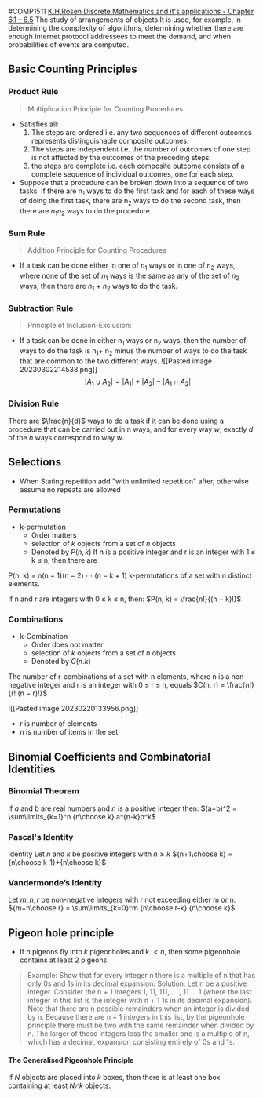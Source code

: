 #COMP1511
[K.H.Rosen Discrete Mathematics and it's applications - Chapter 6.1 - 6.5](https://docs.google.com/viewer?a=v&pid=sites&srcid=ZGVmYXVsdGRvbWFpbnxzYWVlZG9vbjF8Z3g6N2JmM2Y5YWEzMmRlNWUzNw)
The study of arrangements of objects
It is used, for example, in determining the complexity of algorithms, determining whether there are enough Internet protocol addressees to meet the demand, and when probabilities of events are computed.

## Basic Counting Principles
### Product Rule
> Multiplication Principle for Counting Procedures
- Satisfies all:
	1. The steps are ordered i.e. any two sequences of different outcomes represents distinguishable composite outcomes.
	2. The steps are independent i.e. the number of outcomes of one step is not affected by the outcomes of the preceding steps.
	3. the steps are complete i.e. each composite outcome consists of a complete sequence of individual outcomes, one for each step.
- Suppose that a procedure can be broken down into a sequence of two tasks. If there are n<sub>1</sub> ways to do the first task and for each of these ways of doing the first task, there are n<sub>2</sub> ways to do the second task, then there are  $n_1n_2$ ways to do the procedure.
### Sum Rule
> Addition Principle for Counting Procedures
- If a task can be done either in one of $n_1$ ways or in one of $n_2$ ways, where none of the set of $n_1$ ways is the same as any of the set of $n_2$ ways, then there are $n_1$ + $n_2$ ways to do the task.

### Subtraction Rule
> Principle of Inclusion-Exclusion:
- If a task can be done in either n<sub>1</sub> ways or n<sub>2</sub> ways, then the number of ways to do the task is n<sub>1</sub>+ n<sub>2</sub> minus the number of ways to do the task that are common to the two different ways.
![[Pasted image 20230302214538.png]]  
$$ |A_1 \cup A_2| = |A_1| + |A_2| - |A_1 \cap A_2|$$
### Division Rule
There are $\frac{n}{d}$ ways to do a task if it can be done using a procedure that can be carried out in n ways, and for every way $w$, exactly $d$ of the $n$ ways correspond to
way $w$.

## Selections
- When Stating repetition add "with unlimited repetition" after, otherwise assume no repeats are allowed
### Permutations
- k-permutation
	- Order matters
	- selection of $k$ objects from a set of $n$ objects
	- Denoted by $P(n,k)$
If n is a positive integer and r is an integer with 1 ≤ k ≤ n, then there are

P(n, k) = n(n − 1)(n − 2) ⋯ (n − k + 1)
k-permutations of a set with n distinct elements.

If n and r are integers with 0 ≤ k ≤ n, then:
$P(n, k) = \frac{n!}{(n − k)!}$

### Combinations
- k-Combination
	- Order does not matter
	- selection of $k$ objects from a set of $n$ objects
	- Denoted by $C(n.k)$

The number of r-combinations of a set with n elements, where n is a non-negative integer and r is an integer with 0 ≤ r ≤ n, equals
$C(n, r) = \frac{n!}{r! (n − r)!}$

![[Pasted image 20230220133956.png]]
- r is number of elements
- n is number of items in the set

## Binomial Coefficients and Combinatorial Identities
### Binomial Theorem
If $a$ and $b$ are real numbers and $n$ is a positive integer then:
$(a+b)^2 = \sum\limits_{k=1}^n {n\choose k} a^{n-k}b^k$

### Pascal's Identity
Identity Let $n$ and $k$ be positive integers with $n \geq k$
${n+1\choose k} = {n\choose k-1}+{n\choose k}$

### Vandermonde’s Identity
Let $m, n, r$ be non-negative integers with r not exceeding either m or n.
${m+n\choose r} = \sum\limits_{k=0}^m {n\choose r-k} {n\choose k}$

## Pigeon hole principle
- If $n$ pigeons fly into $k$ pigeonholes and k $< n$, then some pigeonhole contains at least 2 pigeons
> Example:
Show that for every integer n there is a multiple of n that has only 0s and 1s in its decimal expansion.
Solution:
Let n be a positive integer. Consider the n + 1 integers 1, 11, 111, ... , 11 ... 1 (where
the last integer in this list is the integer with n + 1 1s in its decimal expansion). Note that there
are n possible remainders when an integer is divided by n. Because there are n + 1 integers in
this list, by the pigeonhole principle there must be two with the same remainder when divided
by n. The larger of these integers less the smaller one is a multiple of n, which has a decimal,
expansion consisting entirely of 0s and 1s.

#### The Generalised Pigeonhole Principle
If $N$ objects are placed into $k$ boxes, then there is at least one box containing at least $N ∕ k$ objects.
